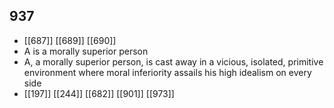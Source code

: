 ## 937
- [[687]] [[689]] [[690]] 
- A is a morally superior person
- A, a morally superior person, is cast away in a vicious, isolated, primitive environment where moral inferiority assails his high idealism on every side
- [[197]] [[244]] [[682]] [[901]] [[973]] 

